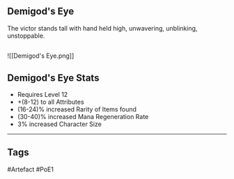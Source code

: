 ## Demigod's Eye
The victor stands tall with hand held high,
unwavering, unblinking, unstoppable.
##
![[Demigod's Eye.png]]
## Demigod's Eye Stats
- Requires Level 12
- +(8-12) to all Attributes
- (16-24)% increased Rarity of Items found
- (30-40)% increased Mana Regeneration Rate
- 3% increased Character Size


---
## Tags
#Artefact
#PoE1